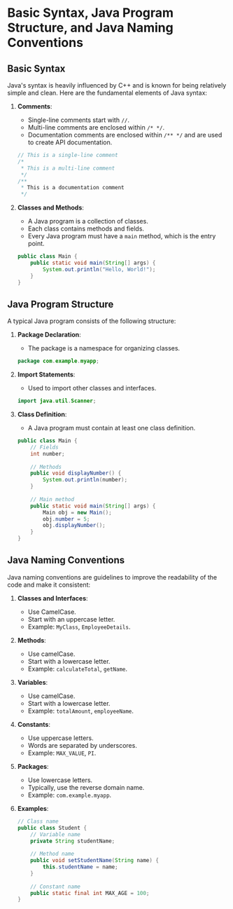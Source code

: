 # Basic Syntax, Java Program Structure, and Java Naming Conventions

## Basic Syntax

Java's syntax is heavily influenced by C++ and is known for being relatively simple and clean. Here are the fundamental elements of Java syntax:

1. **Comments**: 
   - Single-line comments start with `//`.
   - Multi-line comments are enclosed within `/* */`.
   - Documentation comments are enclosed within `/** */` and are used to create API documentation.

   ```java
   // This is a single-line comment
   /*
    * This is a multi-line comment
    */
   /**
    * This is a documentation comment
    */
   ```

2. **Classes and Methods**:
   - A Java program is a collection of classes.
   - Each class contains methods and fields.
   - Every Java program must have a `main` method, which is the entry point.

   ```java
   public class Main {
       public static void main(String[] args) {
           System.out.println("Hello, World!");
       }
   }
   ```

## Java Program Structure

A typical Java program consists of the following structure:

1. **Package Declaration**:
   - The package is a namespace for organizing classes.

   ```java
   package com.example.myapp;
   ```

2. **Import Statements**:
   - Used to import other classes and interfaces.

   ```java
   import java.util.Scanner;
   ```

3. **Class Definition**:
   - A Java program must contain at least one class definition.

   ```java
   public class Main {
       // Fields
       int number;
       
       // Methods
       public void displayNumber() {
           System.out.println(number);
       }
       
       // Main method
       public static void main(String[] args) {
           Main obj = new Main();
           obj.number = 5;
           obj.displayNumber();
       }
   }
   ```

## Java Naming Conventions

Java naming conventions are guidelines to improve the readability of the code and make it consistent:

1. **Classes and Interfaces**:
   - Use CamelCase.
   - Start with an uppercase letter.
   - Example: `MyClass`, `EmployeeDetails`.

2. **Methods**:
   - Use camelCase.
   - Start with a lowercase letter.
   - Example: `calculateTotal`, `getName`.

3. **Variables**:
   - Use camelCase.
   - Start with a lowercase letter.
   - Example: `totalAmount`, `employeeName`.

4. **Constants**:
   - Use uppercase letters.
   - Words are separated by underscores.
   - Example: `MAX_VALUE`, `PI`.

5. **Packages**:
   - Use lowercase letters.
   - Typically, use the reverse domain name.
   - Example: `com.example.myapp`.

6. **Examples**:
   
   ```java
   // Class name
   public class Student {
       // Variable name
       private String studentName;
       
       // Method name
       public void setStudentName(String name) {
           this.studentName = name;
       }
       
       // Constant name
       public static final int MAX_AGE = 100;
   }
   ```

